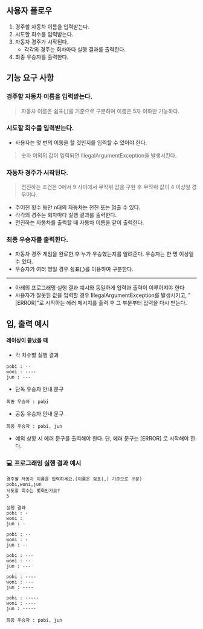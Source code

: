 ## 사용자 플로우

1. 경주할 자동차 이름을 입력받는다.
2. 시도할 회수를 입력받는다.
3. 자동차 경주가 시작된다.
    * 각각의 경주는 회차마다 실행 결과를 출력한다.
4. 최종 우승자를 출력한다.

## 기능 요구 사항

### 경주할 자동차 이름을 입력받는다.

> 자동차 이름은 쉼표(,)를 기준으로 구분하며 이름은 5자 이하만 가능하다.

### 시도할 회수를 입력받는다.

* 사용자는 몇 번의 이동을 할 것인지를 입력할 수 있어야 한다.

> 숫자 이외의 값이 입력되면 IllegalArgumentException을 발생시킨다.

### 자동차 경주가 시작된다.

> 전진하는 조건은 0에서 9 사이에서 무작위 값을 구한 후 무작위 값이 4 이상일 경우이다.

* 주어진 횟수 동안 n대의 자동차는 전진 또는 멈출 수 있다.
* 각각의 경주는 회차마다 실행 결과를 출력한다.
* 전진하는 자동차를 출력할 때 자동차 이름을 같이 출력한다.

### 최종 우승자를 출력한다.

* 자동차 경주 게임을 완료한 후 누가 우승했는지를 알려준다. 우승자는 한 명 이상일 수 있다.
* 우승자가 여러 명일 경우 쉼표(,)를 이용하여 구분한다.

---

* 아래의 프로그래밍 실행 결과 예시와 동일하게 입력과 출력이 이루어져야 한다
* 사용자가 잘못된 값을 입력할 경우 IllegalArgumentException를 발생시키고, "[ERROR]"로 시작하는 에러 메시지를 출력 후 그 부분부터 입력을 다시 받는다.

## 입, 출력 예시

#### 레이싱이 끝났을 때

* 각 차수별 실행 결과

```
pobi : --
woni : ----
jun : ---

```

* 단독 우승자 안내 문구

```
최종 우승자 : pobi
```

* 공동 우승자 안내 문구

```
최종 우승자 : pobi, jun
```

* 예외 상황 시 에러 문구를 출력해야 한다. 단, 에러 문구는 [ERROR] 로 시작해야 한다.

### 💻 프로그래밍 실행 결과 예시

```
경주할 자동차 이름을 입력하세요.(이름은 쉼표(,) 기준으로 구분)
pobi,woni,jun
시도할 회수는 몇회인가요?
5

실행 결과
pobi : -
woni :
jun : -

pobi : --
woni : -
jun : --

pobi : ---
woni : --
jun : ---

pobi : ----
woni : ---
jun : ----

pobi : -----
woni : ----
jun : -----

최종 우승자 : pobi, jun
```


